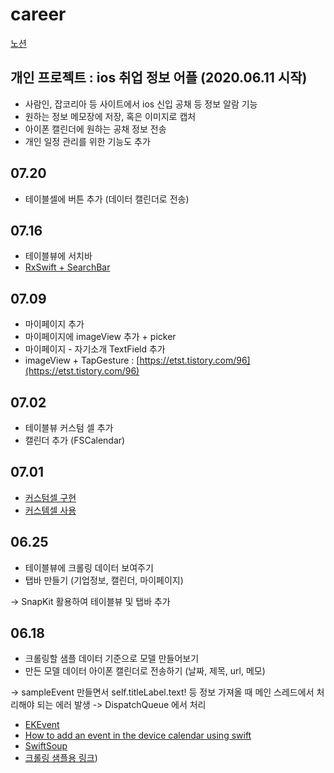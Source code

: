 # career

[노션](https://www.notion.so/68f51093a3444a48913cb47729b2583a)

## 개인 프로젝트 : ios 취업 정보 어플 (2020.06.11 시작)
- 사람인, 잡코리아 등 사이트에서 ios 신입 공채 등 정보 알람 기능
- 원하는 정보 메모장에 저장, 혹은 이미지로 캡처
- 아이폰 캘린더에 원하는 공채 정보 전송
- 개인 일정 관리를 위한 기능도 추가


## 07.20
- 테이블셀에 버튼 추가 (데이터 캘린더로 전송)

## 07.16
- 테이블뷰에 서치바 
- [RxSwift + SearchBar](https://pilgwon.github.io/blog/2017/09/26/RxSwift-By-Examples-1-The-Basics.html)

## 07.09
- 마이페이지 추가
- 마이페이지에 imageView 추가 + picker
- 마이페이지 - 자기소개 TextField 추가
- imageView + TapGesture : [https://etst.tistory.com/96](https://etst.tistory.com/96)

## 07.02
- 테이블뷰 커스텀 셀 추가
- 캘린더 추가 (FSCalendar)


## 07.01
- [커스텀셀 구현](https://shark-sea.kr/entry/iOS-TableView-Code%EB%A1%9C-%EA%B5%AC%ED%98%84%ED%95%98%EA%B8%B0)
- [커스템셀 사용](https://g-y-e-o-m.tistory.com/134)


## 06.25
- 테이블뷰에 크롤링 데이터 보여주기
- 탭바 만들기 (기업정보, 캘린더, 마이페이지)

-> SnapKit 활용하여 테이블뷰 및 탭바 추가


## 06.18
- 크롤링할 샘플 데이터 기준으로 모델 만들어보기
- 만든 모델 데이터 아이폰 캘린더로 전송하기 (날짜, 제목, url, 메모)

-> sampleEvent 만들면서 self.titleLabel.text! 등 정보 가져올 때 메인 스레드에서 처리해야 되는 에러 발생 -> DispatchQueue 에서 처리

- [EKEvent](https://developer.apple.com/documentation/eventkit/ekevent)
- [How to add an event in the device calendar using swift](https://stackoverflow.com/questions/28379603/how-to-add-an-event-in-the-device-calendar-using-swift/36723472)
- [SwiftSoup](https://github.com/scinfu/SwiftSoup)
- [크롤링 샘플용 링크](http://www.saramin.co.kr/zf_user/search?searchword=IOS&go=&flag=n&searchMode=1&searchType=&search_done=y&search_optional_item=n))
